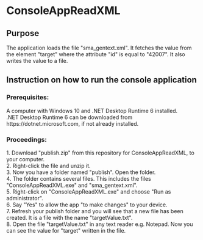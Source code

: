 # ConsoleAppReadXML
<h2>Purpose</h2> The application loads the file "sma_gentext.xml". It fetches the value from the element "target" 
where the attribute "id" is equal to "42007". It also writes the value to a file.
<h2>Instruction on how to run the console application</h2>
<h3>Prerequisites:</h3> A computer with Windows 10 and .NET Desktop Runtime 6 installed.<br>
.NET Desktop Runtime 6 can be downloaded from https://dotnet.microsoft.com, if not already installed.<br>
<h3>Proceedings:</h3>
1. Download "publish.zip" from this repository for ConsoleAppReadXML, to your computer.<br>
2. Right-click the file and unzip it.<br>
3. Now you have a folder named "publish". Open the folder.<br>
4. The folder contains several files. This includes the files "ConsoleAppReadXML.exe" and "sma_gentext.xml".<br>
5. Right-click on "ConsoleAppReadXML.exe" and choose "Run as administrator".<br>
6. Say "Yes" to allow the app "to make changes" to your device.<br>
7. Refresh your publish folder and you will see that a new file has been created. It is a file with the name "targetValue.txt".<br>
8. Open the file "targetValue.txt" in any text reader e.g. Notepad. Now you can see the value for "target" written in the file.
